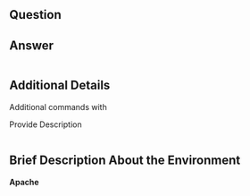 # 

## Question



## Answer


```bash

```

## Additional Details

Additional commands with

Provide Description
```bash

```

## Brief Description About the Environment

**Apache**


